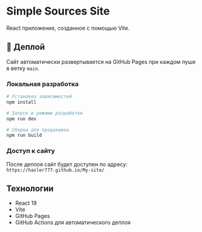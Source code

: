 # Simple Sources Site

React приложение, созданное с помощью Vite.

## 🚀 Деплой

Сайт автоматически развертывается на GitHub Pages при каждом пуше в ветку `main`.

### Локальная разработка

```bash
# Установка зависимостей
npm install

# Запуск в режиме разработки
npm run dev

# Сборка для продакшена
npm run build
```

### Доступ к сайту

После деплоя сайт будет доступен по адресу:
`https://hasler777.github.io/My-site/`

## Технологии

- React 19
- Vite
- GitHub Pages
- GitHub Actions для автоматического деплоя
